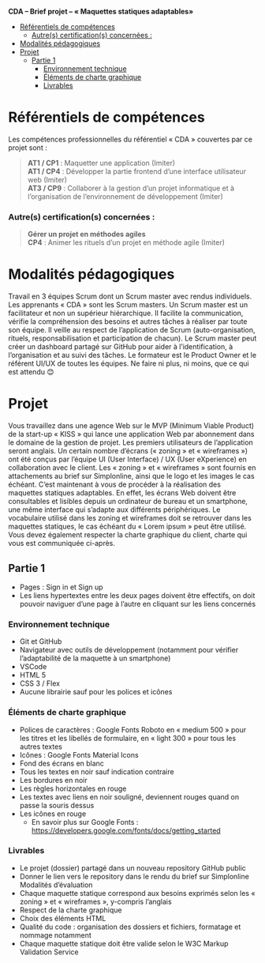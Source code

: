 __CDA  – Brief projet – « Maquettes statiques adaptables»__

- [Référentiels de compétences](#référentiels-de-compétences)
    - [Autre(s) certification(s) concernées :](#autres-certifications-concernées-)
- [Modalités pédagogiques](#modalités-pédagogiques)
- [Projet](#projet)
  - [Partie 1](#partie-1)
    - [Environnement technique](#environnement-technique)
    - [Éléments de charte graphique](#éléments-de-charte-graphique)
    - [Livrables](#livrables)
# Référentiels de compétences
Les compétences professionnelles du référentiel « CDA » couvertes par ce projet sont :

> __AT1 / CP1__ : Maquetter une application (Imiter)  
__AT1 / CP4__ : Développer la partie frontend d’une interface utilisateur web (Imiter)  
__AT3 / CP9__ : Collaborer à la gestion d’un projet informatique et à l’organisation de l’environnement de développement (Imiter)  
### Autre(s) certification(s) concernées :
> __Gérer un projet en méthodes agiles__  
__CP4__ : Animer les rituels d’un projet en méthode agile (Imiter)
# Modalités pédagogiques
Travail en 3 équipes Scrum dont un Scrum master avec rendus individuels. Les apprenants « CDA » sont les Scrum masters.
Un Scrum master est un facilitateur et non un supérieur hiérarchique. Il facilite la communication, vérifie la compréhension des besoins et autres tâches à réaliser par toute son équipe. Il veille au respect de l’application de Scrum (auto-organisation, rituels, responsabilisation et participation de chacun). Le Scrum master peut créer un dashboard partagé sur GitHub pour aider à l’identification, à l’organisation et au suivi des tâches.
Le formateur est le Product Owner et le référent UI/UX de toutes les équipes.
Ne faire ni plus, ni moins, que ce qui est attendu 😊
# Projet
Vous travaillez dans une agence Web sur le MVP (Minimum Viable Product) de la start-up « KISS » qui lance une application Web par abonnement dans le domaine de la gestion de projet. Les premiers utilisateurs de l’application seront anglais.
Un certain nombre d’écrans (« zoning » et « wireframes ») ont été conçus par l’équipe UI (User Interface) / UX (User eXperience) en collaboration avec le client. Les « zoning » et « wireframes » sont fournis en attachements au brief sur Simplonline, ainsi que le logo et les images le cas échéant.
C’est maintenant à vous de procéder à la réalisation des maquettes statiques adaptables. En effet, les écrans Web doivent être consultables et lisibles depuis un ordinateur de bureau et un smartphone, une même interface qui s’adapte aux différents périphériques.
Le vocabulaire utilisé dans les zoning et wireframes doit se retrouver dans les maquettes statiques, le cas échéant du « Lorem ipsum » peut être utilisé. Vous devez également respecter la charte graphique du client, charte qui vous est communiquée ci-après.

## Partie 1
- Pages : Sign in et Sign up
- Les liens hypertextes entre les deux pages doivent être effectifs, on doit pouvoir naviguer d’une page à l’autre en cliquant sur les liens concernés
### Environnement technique
- Git et GitHub
- Navigateur avec outils de développement (notamment pour vérifier l’adaptabilité de la maquette à un smartphone)
- VSCode
- HTML 5
- CSS 3 / Flex
- Aucune librairie sauf pour les polices et icônes
### Éléments de charte graphique
- Polices de caractères : Google Fonts Roboto en « medium 500 » pour les titres et les libellés de formulaire, en « light 300 » pour tous les autres textes
- Icônes : Google Fonts Material Icons
- Fond des écrans en blanc
- Tous les textes en noir sauf indication contraire
- Les bordures en noir
- Les règles horizontales en rouge
- Les textes avec liens en noir souligné, deviennent rouges quand on passe la souris dessus
- Les icônes en rouge
    - En savoir plus sur Google Fonts : https://developers.google.com/fonts/docs/getting_started

### Livrables
- Le projet (dossier) partagé dans un nouveau repository GitHub public
- Donner le lien vers le repository dans le rendu du brief sur Simplonline
Modalités d’évaluation
- Chaque maquette statique correspond aux besoins exprimés selon les « zoning » et « wireframes », y-compris l’anglais
- Respect de la charte graphique
- Choix des éléments HTML
- Qualité du code : organisation des dossiers et fichiers, formatage et nommage notamment
- Chaque maquette statique doit être valide selon le W3C Markup Validation Service
